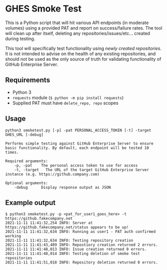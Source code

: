# GHES Smoke Test

This is a Python script that will hit various API endpoints (in moderate volumes) using a provided PAT and report on success/failure rates.  The tool will clean up after itself, deleting any repositories/issues/etc... created during testing.

This tool will specifically test functionality using _newly created repositories_. It is not intended to advise on the health of any existing repositories, and should not be used as the only source of truth for validating functionality of GitHub Enterprise Server.

## Requirements

- Python 3
- `requests` module (`$ python -m pip install requests`)
- Supplied PAT must have `delete_repo, repo` scopes

## Usage

```
python3 smoketest.py [-p] -pat PERSONAL_ACCESS_TOKEN [-t] -target GHES_URL [-debug]

Performs simple testing against GitHub Enterprise Server to ensure basic functionality. By default, each endpoint will be tested 10 times.

Required arguments:
    -p, -pat    The personal access token to use for access
    -t, -target   The URL of the target GitHub Enterprise Server instance (e.g. https://github.company.com)

Optional arguments:
    -debug      Display response output as JSON
```

## Example output

```
$ python3 smoketest.py -p <pat_for_user1_goes_here> -t https://github.fakecompany.net
2021-11-11 11:41:32,254 INFO: Server at https://github.fakecompany.net/status appears to be up!
2021-11-11 11:41:32,634 INFO: Running as user1 - PAT auth confirmed working
2021-11-11 11:41:32,634 INFO: Testing repository creation
2021-11-11 11:41:43,489 INFO: Repostiory creation returned 2 errors.
2021-11-11 11:41:48,013 INFO: Issue creation returned 0 errors.
2021-11-11 11:41:48,014 INFO: Testing deletion of smoke test repositories
2021-11-11 11:41:51,018 INFO: Repository deletion returned 0 errors.
```
